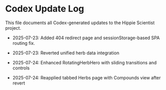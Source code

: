 # Codex Update Log
This file documents all Codex-generated updates to the Hippie Scientist project.
- 2025-07-23: Added 404 redirect page and sessionStorage-based SPA routing fix.
- 2025-07-23: Reverted unified herb data integration
- 2025-07-24: Enhanced RotatingHerbHero with sliding transitions and controls

- 2025-07-24: Reapplied tabbed Herbs page with Compounds view after revert

